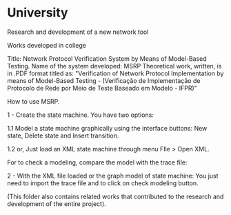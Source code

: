 # University
Research and development of a new network tool

Works developed in college

Title: Network Protocol Verification System by Means of Model-Based Testing.
Name of the system developed: MSRP
Theoretical work, written, is in .PDF format titled as: "Verification of Network Protocol Implementation by means of Model-Based Testing - (Verificação de Implementação de Protocolo de Rede por Meio de Teste Baseado em Modelo - IFPR)"


How to use MSRP.

1 - Create the state machine.
You have two options:
 
1.1 Model a state machine graphically using the interface buttons: 
New state, Delete state and Insert transition.
 
1.2 or, Just load an XML state machine through menu FIle > Open XML.

For to check a modeling, compare the model with the trace file:

2 - With the XML file loaded or the graph model of state machine:
You just need to import the trace file and to click on check modeling button.


(This folder also contains related works that contributed to the research and development of the entire project).
